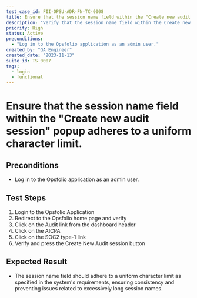 ```yaml
---
test_case_id: FII-OPSU-ADR-FN-TC-0008
title: Ensure that the session name field within the "Create new audit session" popup adheres to a uniform character limit.
description: "Verify that the session name field within the Create new audit session popup adheres to a uniform character limit."
priority: High
status: Active
preconditions: 
  - "Log in to the Opsfolio application as an admin user."
created_by: "QA Engineer"
created_date: "2023-11-13"
suite_id: TS_0007
tags:
  - login
  - functional
---
```


# Ensure that the session name field within the "Create new audit session" popup adheres to a uniform character limit.

## Preconditions

- Log in to the Opsfolio application as an admin user.

## Test Steps

1. Login to the Opsfolio Application                   
2. Redirect to the Opsfolio home page and verify
3. Click on the Audit link from the dashboard header                                                                       
4. Click on the AICPA
5. Click on the SOC2 type-1 link                          
6. Verify and press the Create New Audit session button

## Expected Result

- The session name field should adhere to a uniform character limit as specified in the system's requirements, ensuring consistency and preventing issues related to excessively long session names.

